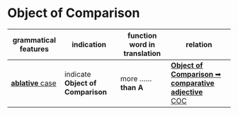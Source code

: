 # Object of Comparison

|grammatical features|indication|function word in translation|relation|
|-|-|-|-|
|[**ablative** case](https://assets-hk.wikipali.org/pali-handbook/zh-Hans/declension/abl.html)|indicate **Object of Comparison**|more ……**than A**|[**Object of Comparison** ➡ **comparative adjective**<br>COC](https://assets-hk.wikipali.org/pali-handbook/zh-Hans/basic-relation/abl/abl-coc.html)|
